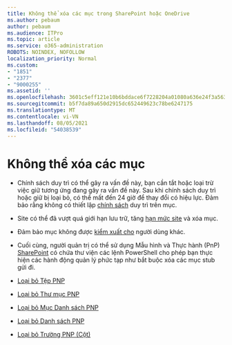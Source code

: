 ```yaml
---
title: Không thể xóa các mục trong SharePoint hoặc OneDrive
ms.author: pebaum
author: pebaum
ms.audience: ITPro
ms.topic: article
ms.service: o365-administration
ROBOTS: NOINDEX, NOFOLLOW
localization_priority: Normal
ms.custom:
- "1851"
- "2377"
- "9000255"
ms.assetid: ''
ms.openlocfilehash: 3601c5eff121e10b6bddace6f7228204a01080a636e24f3a56373fe8d469c799
ms.sourcegitcommit: b5f7da89a650d2915dc652449623c78be6247175
ms.translationtype: MT
ms.contentlocale: vi-VN
ms.lasthandoff: 08/05/2021
ms.locfileid: "54038539"
---
```

# <a name="unable-to-delete-items"></a>Không thể xóa các mục

- Chính sách duy trì có thể gây ra vấn đề này, bạn cần tắt hoặc loại trừ việc giữ tương ứng đang gây ra vấn đề này. Sau khi chính sách duy trì hoặc giữ bị loại bỏ, có thể mất đến 24 giờ để thay đổi có hiệu lực. Đảm bảo rằng không có thiết lập [chính sách](https://docs.microsoft.com/microsoft-365/compliance/retention-policies) duy trì trên mục.

- Site có thể đã vượt quá giới hạn lưu trữ, tăng [hạn mức site](https://docs.microsoft.com/powershell/module/sharepoint-online/set-sposite?view=sharepoint-ps) và xóa mục.

- Đảm bảo mục không được [kiểm xuất cho](https://support.office.com/article/check-out-check-in-or-discard-changes-to-files-in-a-library-7e2c12a9-a874-4393-9511-1378a700f6de) người dùng khác.

- Cuối cùng, người quản trị có thể sử dụng Mẫu hình và Thực hành (PnP) [SharePoint](https://docs.microsoft.com/powershell/sharepoint/sharepoint-pnp/sharepoint-pnp-cmdlets?view=sharepoint-ps#installation) có chứa thư viện các lệnh PowerShell cho phép bạn thực hiện các hành động quản lý phức tạp như bắt buộc xóa các mục stub gửi đi.
- [Loại bỏ Tệp PNP](https://docs.microsoft.com/powershell/module/sharepoint-pnp/remove-pnpfile?view=sharepoint-ps)
- [Loại bỏ Thư mục PNP](https://docs.microsoft.com/powershell/module/sharepoint-pnp/remove-pnpfolder?view=sharepoint-ps)
- [Loại bỏ Mục Danh sách PNP](https://docs.microsoft.com/powershell/module/sharepoint-pnp/remove-pnplistitem?view=sharepoint-ps)
- [Loại bỏ Danh sách PNP](https://docs.microsoft.com/powershell/module/sharepoint-pnp/remove-pnplist?view=sharepoint-ps)
- [Loại bỏ Trường PNP (Cột)](https://docs.microsoft.com/powershell/module/sharepoint-pnp/remove-pnpfield?view=sharepoint-ps)
